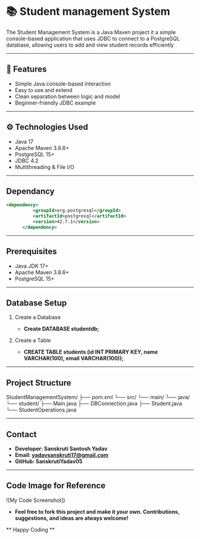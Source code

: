 # 📚 Student management System
The Student Management System is a Java Maven project it a simple console-based application that uses JDBC to connect to a PostgreSQL database, allowing users to add and view student records efficiently

---
## 🚀 Features
- Simple Java console-based interaction
- Easy to use and extend
- Clean separation between logic and model
- Beginner-friendly JDBC example
---
## ⚙️ Technologies Used
- Java 17
- Apache Maven 3.8.6+
- PostgreSQL 15+
- JDBC 4.2
- Multithreading & File I/O
---
  ## Dependancy
  ```xml
  <dependency>
            <groupId>org.postgresql</groupId>
            <artifactId>postgresql</artifactId>
            <version>42.7.1</version>
        </dependency>
```
---
  ## Prerequisites
- Java JDK 17+
- Apache Maven 3.8.6+
- PostgreSQL 15+
---

## Database Setup

1. Create a Database
    - **Create DATABASE studentdb;**
2. Create a Table
   
    - **CREATE TABLE students (id INT PRIMARY KEY, name VARCHAR(100), email VARCHAR(100));**
---
## Project Structure
StudentManagementSystem/
├── pom.xml
└── src/
    └── main/
        └── java/
            └── student/
                ├── Main.java
                ├── DBConnection.java
                ├── Student.java
                └── StudentOperations.java

---

## Contact

- **Developer: Sanskruti Santosh Yadav**
- **Email: yadavsanskruti17@gmail.com**
- **GitHub: SanskrutiYadav05**
---

## Code Image for Reference

![My Code Screenshot])

- **Feel free to fork this project and make it your own. Contributions, suggestions, and ideas are always welcome!**

** Happy Coding **


